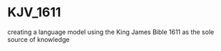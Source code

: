 # KJV_1611
creating a language model using the King James Bible 1611 as the sole source of knowledge
